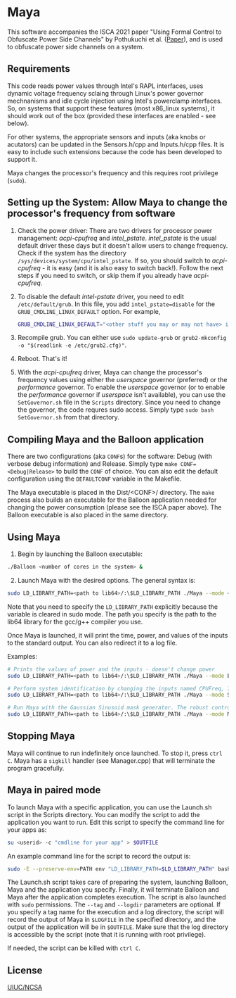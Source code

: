 # Maya

This software accompanies the ISCA 2021 paper "Using Formal Control to Obfuscate Power Side Channels" by Pothukuchi et al. ([Paper](https://iacoma.cs.uiuc.edu/iacoma-papers/isca21_1.pdf)), and is used to obfuscate power side channels on a system. 

## Requirements
This code reads power values through Intel's RAPL interfaces, uses dynamic voltage frequency sclaing through Linux's power governor mechnanisms and idle cycle injection using Intel's powerclamp interfaces. So, on systems that support these features (most x86_linux systems), it should work out of the box (provided these interfaces are enabled - see below). 

For other systems, the appropriate sensors and inputs (aka knobs or acutators) can be updated in the Sensors.h/cpp and Inputs.h/cpp files. It is easy to include such extensions because the code has been developed to support it.

Maya changes the processor's frequency and this requires root privilege (`sudo`).

## Setting up the System: Allow Maya to change the processor's frequency from software

1. Check the power driver: 
    There are two drivers for processor power management: *acpi-cpufreq* and *intel_pstate*. *intel_pstate* is the usual default driver these days but it doesn't allow users to change frequency. Check if the system has the directory `/sys/devices/system/cpu/intel_pstate`. If so, you should switch to *acpi-cpufreq* - it is easy (and it is also easy to switch back!). Follow the next steps if you need to switch, or skip them if you already have *acpi-cpufreq*.

2. To disable the default *intel-pstate* driver, you need to edit `/etc/default/grub`. In this file, you add `intel_pstate=disable` for the `GRUB_CMDLINE_LINUX_DEFAULT` option. For example, 
    ```bash
    GRUB_CMDLINE_LINUX_DEFAULT="<other stuff you may or may not have> intel_pstate=disable"
    ```
3. Recompile grub. You can either use `sudo update-grub` or `grub2-mkconfig -o "$(readlink -e /etc/grub2.cfg)"`. 

4. Reboot. That's it!

4. With the *acpi-cpufreq* driver, Maya can change the processor's frequency values using either the *userspace* governor (preferred) or the *performance* governor. To enable the *userspace* governor (or to enable the *performance* governor if *userspace* isn't available), you can use the `SetGovernor.sh` file in the `Scripts` directory. Since you need to change the governor, the code requres sudo access. Simply type `sudo bash SetGovernor.sh` from that directory.

## Compiling Maya and the Balloon application

There are two configurations (aka `CONF`s) for the software: Debug (with verbose debug information) and Release. Simply type `make CONF=<Debug|Release>` to build the `CONF` of choice. You can also edit the default configuration using the `DEFAULTCONF` variable in the Makefile.

The Maya executable is placed in the Dist/\<CONF\>/ directory. The `make` process also builds an executable for the Balloon application needed for changing the power consumption (please see the ISCA paper above). The Balloon executable is also placed in the same directory.

## Using Maya

1. Begin by launching the Balloon executable:
```bash
./Balloon <number of cores in the system> &
```

2. Launch Maya with the desired options. The general syntax is:
```bash
sudo LD_LIBRARY_PATH=<path to lib64>/:\$LD_LIBRARY_PATH ./Maya --mode <Baseline|Sysid|Mask> [--idips <inputs for system identification>] [--mask <Constant|Uniform|Gauss|Sine|GaussSine|Preset> --ctldir <path to the directory where the files for the robust controller are stored> --ctlfile <the name of the controller which is used as a prefix for all its files>] > <log file> 2>&1 &
```
Note that you need to specify the `LD_LIBRARY_PATH` explicitly because the variable is cleared in sudo mode. The path you specify is the path to the lib64 library for the gcc/g++ compiler you use.

Once Maya is launched, it will print the time, power, and values of the inputs to the standard output. You can also redirect it to a log file.

Examples:
```bash
# Prints the values of power and the inputs - doesn't change power
sudo LD_LIBRARY_PATH=<path to lib64>/:\$LD_LIBRARY_PATH ./Maya --mode Baseline > /dev/null 2>&1 & 

# Perform system identification by changing the inputs named CPUFreq, IdlePct and PBalloon randomly
sudo LD_LIBRARY_PATH=<path to lib64>/:\$LD_LIBRARY_PATH ./Maya --mode Sysid --idips CPUFreq IdlePct PBalloon > /dev/null 2>&1 & 

# Run Maya with the Gaussian Sinusoid mask generator. The robust controller files are in the ../../Controller directory and the files are prefixed with the name mayaRobust
sudo LD_LIBRARY_PATH=<path to lib64>/:\$LD_LIBRARY_PATH ./Maya --mode Mask --mask GaussSine --ctldir ../../Controller --ctlfile mayaRobust > /dev/null 2>&1 & 
```

## Stopping Maya

Maya will continue to run indefinitely once launched. To stop it, press `ctrl C`. Maya has a `sigkill` handler (see Manager.cpp) that will terminate the program gracefully.

## Maya in paired mode

To launch Maya with a specific application, you can use the Launch.sh script in the Scripts directory. You can modify the script to add the application you want to run. Edit this script to specify the command line for your apps as:
```bash
su <userid> -c "cmdline for your app" > $OUTFILE
```

An example command line for the script to record the output is:
```bash
sudo -E --preserve-env=PATH env "LD_LIBRARY_PATH=$LD_LIBRARY_PATH" bash ./Launch.sh --rundir "../Dist/Release/" --options "--mode Baseline" --logdir "<logdir>" --tag "<name>" --apps "<appname>"
```
The Launch.sh script takes care of preparing the system, launching Balloon, Maya and the application you specify. Finally, it wil terminate Balloon and Maya after the application completes execution. The script is also launched with `sudo` permissions. The `--tag` and `--logdir` parameters are optional. If you specify a tag name for the execution and a log directory, the script will record the output of Maya in `$LOGFILE` in the specified directory, and the output of the application will be in `$OUTFILE`. Make sure that the log directory is accessible by the script (note that it is running with root privilege).

If needed, the script can be killed with `ctrl C`.

## License

[UIUC/NCSA](https://choosealicense.com/licenses/ncsa/)